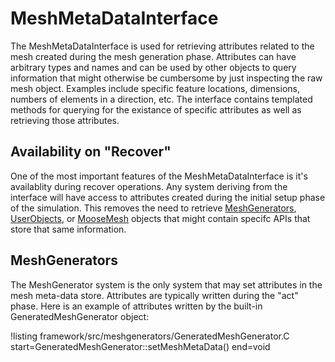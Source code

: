 # MeshMetaDataInterface

The MeshMetaDataInterface is used for retrieving attributes related to the mesh created during the mesh generation phase.
Attributes can have arbitrary types and names and can be used by other objects to query information that might otherwise
be cumbersome by just inspecting the raw mesh object. Examples include specific feature locations, dimensions, numbers
of elements in a direction, etc. The interface contains templated methods for querying for the existance of specific
attributes as well as retrieving those attributes.

## Availability on "Recover"

One of the most important features of the MeshMetaDataInterface is it's availablity during recover
operations. Any system deriving from the interface will have access to attributes created during the initial setup
phase of the simulation. This removes the need to retrieve [MeshGenerators](meshgenerators/MeshGenerator.md),
[UserObjects](syntax/UserObjects/index.md), or [MooseMesh](syntax/Mesh/index.md) objects that might contain specifc
APIs that store that same information.

## MeshGenerators

The MeshGenerator system is the only system that may set attributes in the mesh meta-data store. Attributes are typically
written during the "act" phase. Here is an example of attributes written by the built-in GeneratedMeshGenerator object:

!listing framework/src/meshgenerators/GeneratedMeshGenerator.C start=GeneratedMeshGenerator::setMeshMetaData() end=void